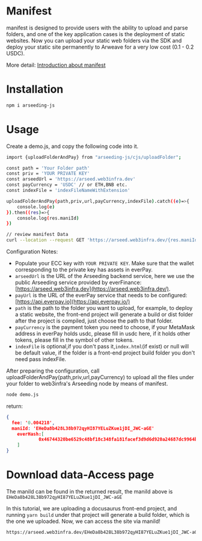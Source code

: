 # Manifest

manifest is designed to provide users with the ability to upload and parse folders, and one of the key application cases is the deployment of static websites. Now you can upload your static web folders via the SDK and deploy your static site permanently to Arweave for a very low cost (0.1 - 0.2 USDC).

More detail: [Introduction about manifest](../../other/manifest.md)

# Installation

```bash
npm i arseeding-js
```

# Usage

Create a demo.js, and copy the following code into it.

```bash
import {uploadFolderAndPay} from "arseeding-js/cjs/uploadFolder";

const path = 'Your Folder path'
const priv = 'YOUR PRIVATE KEY'
const arseedUrl = 'https://arseed.web3infra.dev'
const payCurrency = 'USDC' // or ETH,BNB etc.
const indexFile = 'indexFileNameWithExtension'

uploadFolderAndPay(path,priv,url,payCurrency,indexFile).catch((e)=>{
    console.log(e)
}).then((res)=>{
    console.log(res.maniId)
})

// review manifest Data
curl --location --request GET 'https://arseed.web3infra.dev/{res.maniId}'
```

Configuration Notes:

- Populate your ECC key with `YOUR PRIVATE KEY`. Make sure that the wallet corresponding to the private key has assets in everPay.
- `arseedUrl` is the URL of the Arseeding backend service, here we use the public Arseeding service provided by everFinance: [https://arseed.web3infra.dev](https://arseed.web3infra.dev/).
- `payUrl` is the URL of the everPay service that needs to be configured: [https://api.everpay.io](https://api.everpay.io/)
- `path` is the path to the folder you want to upload, for example, to deploy a static website, the front-end project will generate a build or dist folder after the project is compiled, just choose the path to that folder.
- `payCurrency` is the payment token you need to choose, if your MetaMask address in everPay holds usdc, please fill in usdc here, if it holds other tokens, please fill in the symbol of other tokens.
- `indexFile` is optional,if you don't pass it,`index.html`(if exist) or null will be default value, if the folder is a front-end project build folder you don't need pass indexFile.

After preparing the configuration, call uploadFolderAndPay(path,priv,url,payCurrency) to upload all the files under your folder to web3infra's Arseeding node by means of manifest.

```bash
node demo.js
```

return:

```json
{
  fee: '0.004218',
  maniId: 'EHeDa8b428L38b972qyHI87YELuZKue1jDI_JWC-aGE'
	everHash:[
			0x46744320be6529c48bf18c348fa181facef3d9d6d920a24687dc9964ba3ead0a
	]
}
```

# Download data-Access page

The maniId can be found in the returned result, the maniId above is `EHeDa8b428L38b972qyHI87YELuZKue1jDI_JWC-aGE`

In this tutorial, we are uploading a docusaurus front-end project, and running `yarn build` under that project will generate a build folder, which is the one we uploaded. Now, we can access the site via maniId!
```bash
https://arseed.web3infra.dev/EHeDa8b428L38b972qyHI87YELuZKue1jDI_JWC-aGE
```